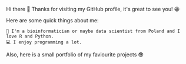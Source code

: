 Hi there 👋 Thanks for visiting my GitHub profile, it's great to see you! 😀

Here are some quick things about me:

    🔭 I'm a bioinformatician or maybe data scientist from Poland and I love R and Python.
    💻 I enjoy programming a lot.
    
Also, here is a small portfolio of my faviourite projects 😎
